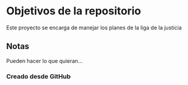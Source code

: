 # Objetivos de la repositorio

Este proyecto se encarga de manejar los planes de la liga de la justicia


## Notas
Pueden hacer lo que quieran...

### Creado desde GitHub
